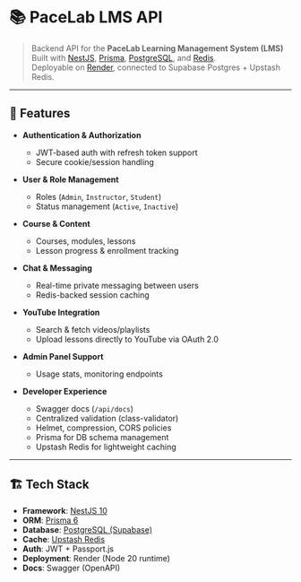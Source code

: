 # 📚 PaceLab LMS API

> Backend API for the **PaceLab Learning Management System (LMS)**  
> Built with [NestJS](https://nestjs.com), [Prisma](https://www.prisma.io/), [PostgreSQL](https://www.postgresql.org/), and [Redis](https://redis.io/).  
> Deployable on [Render](https://render.com), connected to Supabase Postgres + Upstash Redis.

---

## 🚀 Features

- **Authentication & Authorization**
  - JWT-based auth with refresh token support
  - Secure cookie/session handling

- **User & Role Management**
  - Roles (`Admin`, `Instructor`, `Student`)
  - Status management (`Active`, `Inactive`)

- **Course & Content**
  - Courses, modules, lessons
  - Lesson progress & enrollment tracking

- **Chat & Messaging**
  - Real-time private messaging between users
  - Redis-backed session caching

- **YouTube Integration**
  - Search & fetch videos/playlists
  - Upload lessons directly to YouTube via OAuth 2.0

- **Admin Panel Support**
  - Usage stats, monitoring endpoints

- **Developer Experience**
  - Swagger docs (`/api/docs`)
  - Centralized validation (class-validator)
  - Helmet, compression, CORS policies
  - Prisma for DB schema management
  - Upstash Redis for lightweight caching

---

## 🏗️ Tech Stack

- **Framework**: [NestJS 10](https://docs.nestjs.com/)
- **ORM**: [Prisma 6](https://www.prisma.io/)
- **Database**: [PostgreSQL (Supabase)](https://supabase.com/)
- **Cache**: [Upstash Redis](https://upstash.com/)
- **Auth**: JWT + Passport.js
- **Deployment**: Render (Node 20 runtime)
- **Docs**: Swagger (OpenAPI)
